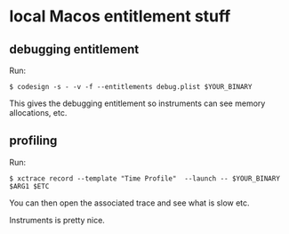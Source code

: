# local Macos entitlement stuff


## debugging entitlement
Run:

```
$ codesign -s - -v -f --entitlements debug.plist $YOUR_BINARY
```

This gives the debugging entitlement so instruments can see memory allocations, etc.


## profiling

Run:

```
$ xctrace record --template "Time Profile"  --launch -- $YOUR_BINARY $ARG1 $ETC
```

You can then open the associated trace and see what is slow etc.

Instruments is pretty nice.

